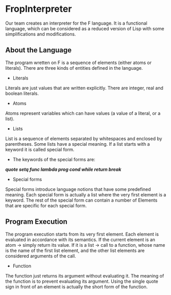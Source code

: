 # FropInterpreter

Our team creates an interpreter for the F language. It is a functional language, which can be considered as a reduced version of Lisp with some simplifications 
and modifications. 

## About the Language

The program wretten on F is a sequence of elements (either atoms or literals).
There are three kinds of entities defined in the language.

* Literals 

Literals are just values that are written explicitly. There are integer, real and boolean literals. 

* Atoms

Atoms represent variables which can have values (a value of a literal, or a list). 

* Lists

List is a sequence of elements separated by whitespaces and enclosed by parentheses. Some lists have a special meaning. If a list starts with a keyword it is called special form.

* The keywords of the special forms are:

**_quote   setq   func   lambda   prog   cond   while   return  break_**

* Special forms

Special forms introduce language notions that have some predefined meaning. Each special form is actually a list where the very first element is a keyword. The rest of the special form can contain a number of Elements that are specific for each special form.

## Program Execution

The program execution starts from its very first element. Each element is evaluated in accordance with its semantics. If the current element is an atom -> simply return its value. If it is a list -> call to a function, whose name is the name of the first list element, and the other list elements are considered arguments of the call.

* Function

The function just returns its argument without evaluating it. The meaning of the function is to prevent evaluating its argument. Using the single quote sign in front of an element is actually the short form of the function.
